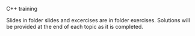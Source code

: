 C++ training

Slides in folder slides and excercises are in folder exercises.
Solutions will be provided at the end of each topic as it is completed.
